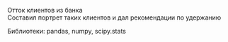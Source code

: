 Отток клиентов из банка  
Составил портрет таких клиентов и дал рекомендации по удержанию

Библиотеки: pandas, numpy, scipy.stats
